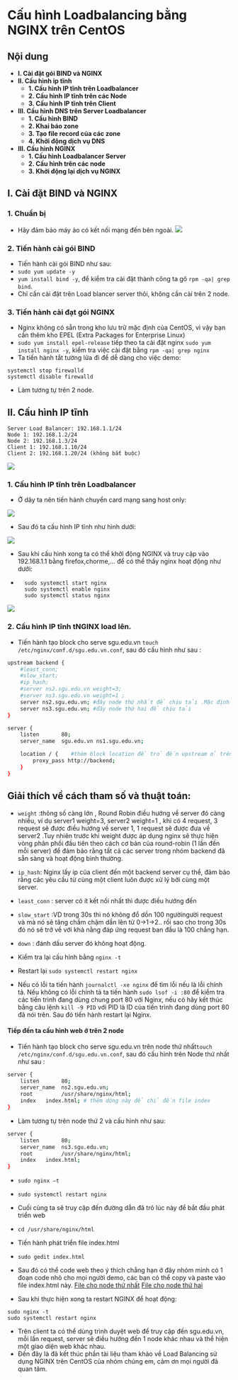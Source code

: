 # Cấu hình Loadbalancing bằng NGINX trên CentOS
## Nội dung
- **I. Cài đặt gói BIND và NGINX**
- **II. Cấu hình ip tĩnh**
    - **1. Cấu hình IP tĩnh trên Loadbalancer**
    - **2. Cấu hình IP tĩnh trên các Node**
    - **3. Cấu hình IP tĩnh trên Client**
- **III. Cấu hình DNS trên Server Loadbalancer**
    - **1. Cấu hình BIND**
    - **2. Khai báo zone**
    - **3. Tạo file record của các zone**
    - **4. Khởi động dịch vụ DNS**
- **III. Cấu hình NGINX**
    - **1. Cấu hình Loadbalancer Server**
    - **2. Cấu hình trên các node**
    - **3. Khởi động lại dịch vụ NGINX**

## I. Cài đặt BIND và NGINX
### 1. Chuẩn bị 
- Hãy đảm bảo máy ảo có kết nối mạng đến bên ngoài.
![](./nat.png)
### 2. Tiến hành cài gói BIND
- Tiến hành cài gói BIND như sau:
- ```sudo yum update -y```
- ```yum install bind -y```, để kiểm tra cài đặt thành công ta gõ ```rpm -qa| grep bind```.
- Chỉ cần cài đặt trên Load blancer server thôi, không cần cài trên 2 node.
### 3. Tiến hành cài đạt gói NGINX
- Nginx không có sẵn trong kho lưu trữ mặc định của CentOS, vì vậy bạn cần thêm kho EPEL (Extra Packages for Enterprise Linux)
- ```sudo yum install epel-release``` tiếp theo ta cài đặt nginx ```sudo yum install nginx -y```, kiểm tra việc cài đặt bằng  ```rpm -qa| grep nginx```
- Ta tiến hành tắt tường lửa đi để dễ dàng cho việc demo:
```
systemctl stop firewalld
systemctl disable firewalld
```
- Làm tương tự trên 2 node.
## II. Cấu hình IP tĩnh
```
Server Load Balancer: 192.168.1.1/24
Node 1: 192.168.1.2/24
Node 2: 192.168.1.3/24
Client 1: 192.168.1.10/24
Client 2: 192.168.1.20/24 (không bắt buộc)
```
![](tolopy.png)
### 1. Cấu hình IP tĩnh trên Loadbalancer
- Ở dây ta nên tiến hành chuyển card mạng sang host only:
  
![](hostonly.png)
- Sau đó ta cấu hình IP tĩnh như hình dưới:
  
![](StaticIP.png)

- Sau khi cấu hình xong ta có thể khởi động NGINX và truy cập vào 192.168.1.1 bằng firefox,chorme,... để có thể thấy nginx hoạt động như dưới:
- ```
    sudo systemctl start nginx
    sudo systemctl enable nginx
    sudo systemctl status nginx
  ```
![](defaultnginx.png)

### 2. Cấu hình IP tĩnh tNGINX load lên.
- Tiến hành tạo block cho serve sgu.edu.vn ```touch /etc/nginx/conf.d/sgu.edu.vn.conf```, sau đó cấu hình như sau :
```sh
upstream backend {
	#least_conn;
	#slow_start;
	#ip_hash;
	#server ns2.sgu.edu.vn weight=3;
	#server ns3.sgu.edu.vn weight=1 ;
	server ns2.sgu.edu.vn; #đây node thứ nhất để chịu tải .Mặc định thuật toán điều hướng sẽ là Round Robin
	server ns3.sgu.edu.vn; #đây node thứ hai để chịu tải
}

server {
	listen       80;
	server_name  sgu.edu.vn ns1.sgu.edu.vn;

	location / {	#thêm block location để trỏ đến upstream ở trên chứa 2 node
		proxy_pass http://backend;
	}
}
```
## Giải thích về cách tham số và thuật toán:
- ```weight``` :thông số càng lớn , Round Robin điều hướng về server đó càng nhiều, ví dụ server1 weight=3, server2 weight=1 , khi có 4 request, 3 request sẽ được điều hướng về server 1, 1 request sẽ được đưa về server2 .Tuy nhiên trước khi weight được áp dụng nginx sẽ thực hiện vòng phân phối đầu tiên theo cách cơ bản của round-robin (1 lần đến mỗi server) để đảm bảo rằng tất cả các server trong nhóm backend đã sẵn sàng và hoạt động bình thường.
- ```ip_hash```: Nginx lấy ip của client đến một backend server cụ thể, đảm bảo rằng các yêu cầu từ cùng một client luôn được xử lý bởi cùng một server.
- ```least_conn``` : server có ít kết nối nhất thì được điều hướng đến
- ```slow_start``` :VD trong 30s thì nó không đổ dồn 100 ngườingười request và mà nó sẽ tăng chầm chậm dần lên từ 0->1->2.. rồi sao cho trong 30s đó nó sẽ trở về với khả nằng đáp ứng request ban đầu là 100 chẳng hạn.
- ```down``` : đánh dấu server đó không hoạt động.
 
- Kiểm tra lại cấu hình bằng ```nginx -t```
- Restart lại 	```sudo systemctl restart nginx```
- Nếu có lỗi ta tiến hành ```journalctl -xe nginx``` để tìm lỗi nếu là lỗi chính tả. Nếu không có lỗi chính tả ta tiến hành ```sudo lsof -i :80``` để kiểm tra các tiến trình đang dùng chung port 80 với Nginx, nếu có hãy kết thúc bằng câu lệnh ```kill -9 PID``` với PID là ID của tiến trình đang dùng port 80 đã nói trên. Sau đó tiến hành restart lại Nginx.

#### Tiếp đến ta cấu hình web ở trên 2 node
- Tiến hành tạo block cho serve sgu.edu.vn trên node thứ nhất```touch /etc/nginx/conf.d/sgu.edu.vn.conf```, sau đó cấu hình trên Node thứ nhất như sau :
``` sh
server {
	listen       80;
	server_name  ns2.sgu.edu.vn;
	root         /usr/share/nginx/html;
	index	index.html; # thêm dòng này để chỉ đến file index
}
```
- Làm tương tự trên node thứ 2 và cấu hình như sau:
```sh
server {
	listen       80;
	server_name  ns3.sgu.edu.vn;
	root         /usr/share/nginx/html;
	index	index.html;
}
```

- ```sudo nginx –t```
- ```sudo systemctl restart nginx```
- Cuối cùng ta sẽ truy cập đến đường dẫn đã trỏ lúc này để bắt đầu phát triển web
- ```cd /usr/share/nginx/html```
- Tiến hành phát triển file index.html
- ```sudo gedit index.html```
- Sau đó có thể code web theo ý thích chẳng hạn ở đây nhóm mình có 1 đoạn code nhỏ cho mọi người demo, các bạn có thể copy và paste vào file index.html này.
 [File cho node thứ nhất](./index1.html)
[File cho node thứ hai](./index2.html)

- Sau khi thực hiện xong ta restart NGINX để hoạt động:
```
sudo nginx -t
sudo systemctl restart nginx
```

- Trên client ta có thể dùng trình duyệt web để truy cập đến sgu.edu.vn, mỗi lần request, server sẽ điều hướng đến 1 node khác nhau và thể hiện một giao diện web khác nhau.
- Đến đây là đã kết thúc phần tài liệu tham khảo về Load Balancing sử dụng NGINX trên CentOS của nhóm chúng em, cảm ơn mọi người đã quan tâm.
